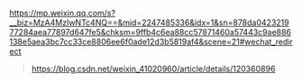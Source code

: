 https://mp.weixin.qq.com/s?__biz=MzA4MzIwNTc4NQ==&mid=2247485336&idx=1&sn=878da042321977284aea77897d647fe5&chksm=9ffb4c6ea88cc57871460a57443c9ae886138e5aea3bc7cc33ce8806ee6f0ade12d3b5819af4&scene=21#wechat_redirect



> https://blog.csdn.net/weixin_41020960/article/details/120360896

